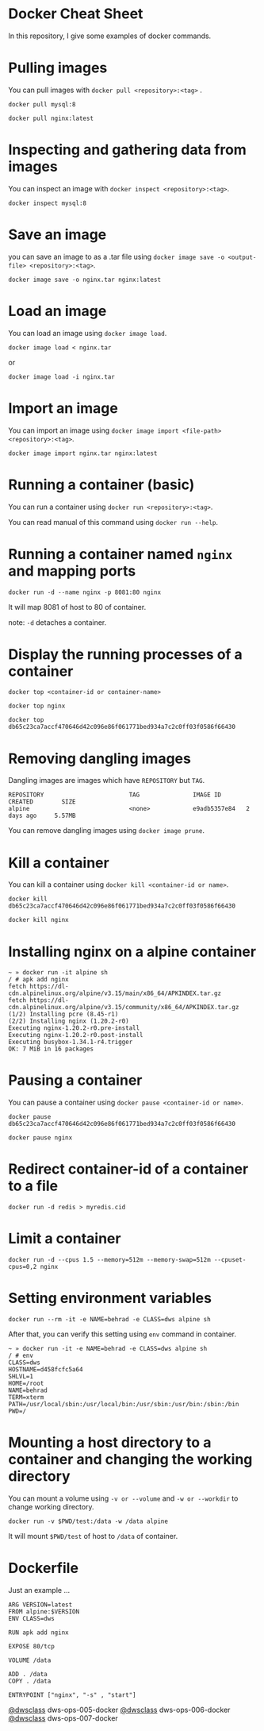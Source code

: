 # Docker Cheat Sheet
In this repository, I give some examples of docker commands.
# Pulling images
You can pull images with `docker pull <repository>:<tag>` .

`docker pull mysql:8`

`docker pull nginx:latest`

# Inspecting and gathering data from images
You can inspect an image with `docker inspect <repository>:<tag>`.

`docker inspect mysql:8`

# Save an image
you can save an image to as a .tar file using `docker image save -o <output-file> <repository>:<tag>`.

`docker image save -o nginx.tar nginx:latest`

# Load an image
You can load an image using `docker image load`.

`docker image load < nginx.tar`

or

`docker image load -i nginx.tar`

# Import an image
You can import an image using `docker image import <file-path> <repository>:<tag>`.

`docker image import nginx.tar nginx:latest`

# Running a container (basic)

You can run a container using `docker run <repository>:<tag>`.

You can read manual of this command using `docker run --help`.

# Running a container named `nginx` and mapping ports
`docker run -d --name nginx -p 8081:80 nginx`

It will map 8081 of host to 80 of container.

note: `-d` detaches a container.

# Display the running processes of a container
`docker top <container-id or container-name>`

`docker top nginx`

`docker top db65c23ca7accf470646d42c096e86f061771bed934a7c2c0ff03f0586f66430`

# Removing dangling images
Dangling images are images which have `REPOSITORY` but `TAG`.
```
REPOSITORY                        TAG               IMAGE ID       CREATED        SIZE
alpine                            <none>            e9adb5357e84   2 days ago     5.57MB
```
You can remove dangling images using `docker image prune`.

# Kill a container
You can kill a container using `docker kill <container-id or name>`.

`docker kill db65c23ca7accf470646d42c096e86f061771bed934a7c2c0ff03f0586f66430`

`docker kill nginx`

# Installing nginx on a alpine container

```
~ » docker run -it alpine sh                                                            
/ # apk add nginx
fetch https://dl-cdn.alpinelinux.org/alpine/v3.15/main/x86_64/APKINDEX.tar.gz
fetch https://dl-cdn.alpinelinux.org/alpine/v3.15/community/x86_64/APKINDEX.tar.gz
(1/2) Installing pcre (8.45-r1)
(2/2) Installing nginx (1.20.2-r0)
Executing nginx-1.20.2-r0.pre-install
Executing nginx-1.20.2-r0.post-install
Executing busybox-1.34.1-r4.trigger
OK: 7 MiB in 16 packages
```

# Pausing a container

You can pause a container using `docker pause <container-id or name>`.

`docker pause db65c23ca7accf470646d42c096e86f061771bed934a7c2c0ff03f0586f66430`

`docker pause nginx`

# Redirect container-id of a container to a file
`docker run -d redis > myredis.cid`

# Limit a container
`docker run -d --cpus 1.5 --memory=512m --memory-swap=512m --cpuset-cpus=0,2 nginx`

# Setting environment variables

`docker run --rm -it -e NAME=behrad -e CLASS=dws alpine sh`

After that, you can verify this setting using `env` command in container.

```
~ » docker run -it -e NAME=behrad -e CLASS=dws alpine sh                               
/ # env
CLASS=dws
HOSTNAME=d458fcfc5a64
SHLVL=1
HOME=/root
NAME=behrad
TERM=xterm
PATH=/usr/local/sbin:/usr/local/bin:/usr/sbin:/usr/bin:/sbin:/bin
PWD=/
```

# Mounting a host directory to a container and changing the working directory
You can mount a volume using `-v or --volume` and `-w or --workdir` to change working directory.

`docker run -v $PWD/test:/data -w /data alpine`

It will mount `$PWD/test` of host to `/data` of container.

# Dockerfile

Just an example ...

```
ARG VERSION=latest
FROM alpine:$VERSION
ENV CLASS=dws

RUN apk add nginx

EXPOSE 80/tcp

VOLUME /data

ADD . /data
COPY . /data

ENTRYPOINT ["nginx", "-s" , "start"]
```

[@dwsclass](https://github.com/dwsclass) dws-ops-005-docker
[@dwsclass](https://github.com/dwsclass) dws-ops-006-docker
[@dwsclass](https://github.com/dwsclass) dws-ops-007-docker

